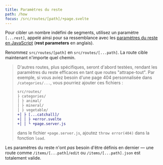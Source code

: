 ```yaml
---
title: Paramètres du reste
path: /how
focus: /src/routes/[path]/+page.svelte
---
```


Pour cibler un nombre indéfini de segments, utilisez un paramètre `[...rest]`, appelé ainsi pour sa ressemblance avec les [paramètres du reste en JavaScript](https://developer.mozilla.org/fr/docs/Web/JavaScript/Reference/Functions/rest_parameters)  (**rest parameters** en anglais).

Renommez `src/routes/[path]` en `src/routes/[...path]`. La route cible maintenant n'importe quel chemin.

> D'autres routes, plus spécifiques, seront d'abord testées, rendant les paramètres du reste efficaces en tant que routes "attrape-tout". Par exemple, si vous aviez besoin d'une page 404 personnalisée dans `/categories/...`, vous pourriez ajouter ces fichiers :
>
> ```diff
> src/routes/
> ├ categories/
> │ ├ animal/
> │ ├ mineral/
> │ ├ vegetable/
> +│ ├ [...catchall]/
> +│ │ ├ +error.svelte
> +│ │ └ +page.server.js
> ```
>
> dans le fichier `+page.server.js`, ajoutez `throw error(404)` dans la fonction `load`.

Les paramètres du reste n'ont _pas_ besoin d'être définis en dernier — une route comme `/items/[...path]/edit` ou `/items/[...path].json` est totalement valide.
